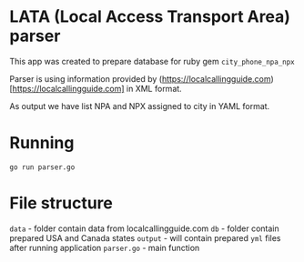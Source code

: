 # LATA (Local Access Transport Area) parser 

This app was created to prepare database for ruby gem `city_phone_npa_npx`

Parser is using information provided by (https://localcallingguide.com)[https://localcallingguide.com] in XML format.

As output we have list NPA and NPX assigned to city in YAML format.

# Running

```
go run parser.go
```

# File structure

`data` - folder contain data from localcallingguide.com
`db` - folder contain prepared USA and Canada states
`output` - will contain prepared `yml` files after running application
`parser.go` - main function
